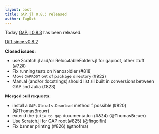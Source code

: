 ```yaml
---
layout: post
title: GAP.jl 0.8.3 released
author: TagBot
---
```


Today [GAP.jl 0.8.3](https://github.com/oscar-system/GAP.jl/releases/tag/v0.8.3) has
been released.

[Diff since v0.8.2](https://github.com/oscar-system/GAP.jl/compare/v0.8.2...v0.8.3)


**Closed issues:**
- use Scratch.jl and/or RelocatableFolders.jl for gaproot, other stuff (#728)
- Fix running tests on Nanosoldier (#818)
- Move `GAPROOT` out of package directory (#822)
- Manual (and/or docstrings) should list all built in conversions between GAP and Julia (#823)

**Merged pull requests:**
- install a `GAP.Globals.Download` method if possible (#820) (@ThomasBreuer)
- extend the `julia_to_gap` documentation (#824) (@ThomasBreuer)
- Use Scratch.jl for GAP root (#825) (@fingolfin)
- Fix banner printing (#826) (@thofma)
